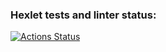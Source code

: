 ### Hexlet tests and linter status:
[![Actions Status](https://github.com/heyanny2/frontend-project-12/actions/workflows/hexlet-check.yml/badge.svg)](https://github.com/heyanny2/frontend-project-12/actions)